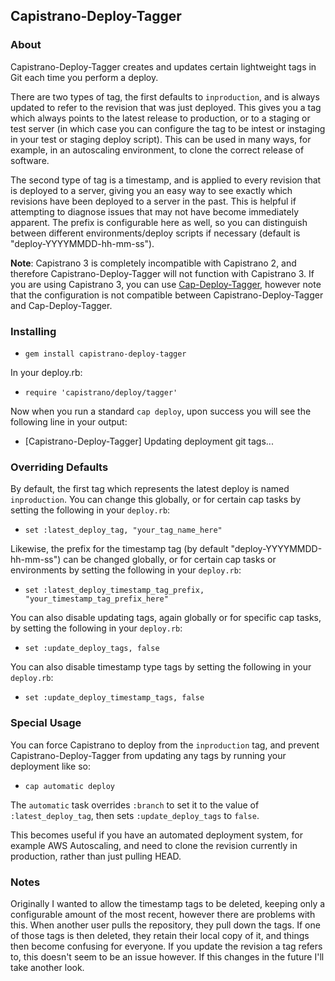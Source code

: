 ## Capistrano-Deploy-Tagger

### About

Capistrano-Deploy-Tagger creates and updates certain lightweight tags in Git each time you perform a deploy.

There are two types of tag, the first defaults to `inproduction`, and is always updated to refer to the revision that was just deployed. This gives you a tag which always points to the latest release to production, or to a staging or test server (in which case you can configure the tag to be intest or instaging in your test or staging deploy script). This can be used in many ways, for example, in an autoscaling environment, to clone the correct release of software.

The second type of tag is a timestamp, and is applied to every revision that is deployed to a server, giving you an easy way to see exactly which revisions have been deployed to a server in the past. This is helpful if attempting to diagnose issues that may not have become immediately apparent.  The prefix is configurable here as well, so you can distinguish between different environments/deploy scripts if necessary (default is "deploy-YYYYMMDD-hh-mm-ss").

__Note__: Capistrano 3 is completely incompatible with Capistrano 2, and therefore Capistrano-Deploy-Tagger will not function with Capistrano 3. If you are using Capistrano 3, you can use [Cap-Deploy-Tagger](https://github.com/forward3d/cap-deploy-tagger), however note that the configuration is not compatible between Capistrano-Deploy-Tagger and Cap-Deploy-Tagger.

### Installing

  - `gem install capistrano-deploy-tagger`

In your deploy.rb:

  - `require 'capistrano/deploy/tagger'`

Now when you run a standard `cap deploy`, upon success you will see the following line in your output:

  - [Capistrano-Deploy-Tagger] Updating deployment git tags...

### Overriding Defaults

By default, the first tag which represents the latest deploy is named `inproduction`. You can change this globally, or for certain cap tasks by setting the following in your `deploy.rb`:
  
  - `set :latest_deploy_tag, "your_tag_name_here"`

Likewise, the prefix for the timestamp tag (by default "deploy-YYYYMMDD-hh-mm-ss") can be changed globally, or for certain cap tasks or environments by setting the following in your `deploy.rb`:
  
  - `set :latest_deploy_timestamp_tag_prefix, "your_timestamp_tag_prefix_here"`

You can also disable updating tags, again globally or for specific cap tasks, by setting the following in your `deploy.rb`:

  - `set :update_deploy_tags, false`

You can also disable timestamp type tags by setting the following in your `deploy.rb`:

  - `set :update_deploy_timestamp_tags, false`

### Special Usage

You can force Capistrano to deploy from the `inproduction` tag, and prevent Capistrano-Deploy-Tagger from updating any tags by running your deployment like so:

  - `cap automatic deploy`

The `automatic` task overrides `:branch` to set it to the value of `:latest_deploy_tag`, then sets `:update_deploy_tags` to `false`.

This becomes useful if you have an automated deployment system, for example AWS Autoscaling, and need to clone the revision currently in production, rather than just pulling HEAD.

### Notes

Originally I wanted to allow the timestamp tags to be deleted, keeping only a configurable amount of the most recent, however there are problems with this. When another user pulls the repository, they pull down the tags. If one of those tags is then deleted, they retain their local copy of it, and things then become confusing for everyone. If you update the revision a tag refers to, this doesn't seem to be an issue however. If this changes in the future I'll take another look.
